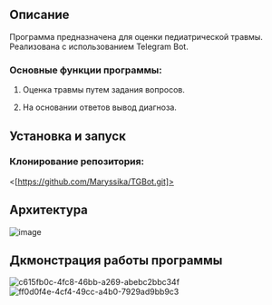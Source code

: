 ## Описание

Программа предназначена для оценки педиатрической травмы. Реализована с использованием Telegram Bot.

### Основные функции программы:

1. Оценка травмы путем задания вопросов.

2. На основании ответов вывод диагноза.
   
## Установка и запуск

### Клонирование репозитория:
<[https://github.com/Maryssika/TGBot.git]>

## Архитектура

![image](https://github.com/user-attachments/assets/d266aea7-c03d-4068-b754-11d71209ea49)

## Дкмонстрация работы программы

![c615fb0c-4fc8-46bb-a269-abebc2bbc34f](https://github.com/user-attachments/assets/e9a7eb98-c4be-4233-b649-c6cc9709b268)
![ff0d0f4e-4cf4-49cc-a4b0-7929ad9bb9c3](https://github.com/user-attachments/assets/8aaedf38-b4c6-41f6-b104-8ff75c3155e4)
